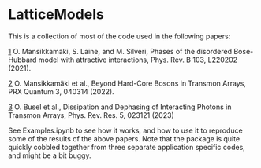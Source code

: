 # LatticeModels
This is a collection of most of the code used in the following papers:

[1](https://link.aps.org/doi/10.1103/PhysRevB.103.L220202) O. Mansikkamäki, S. Laine, and M. Silveri, Phases of the disordered Bose-Hubbard model with attractive interactions, Phys. Rev. B 103, L220202 (2021).

[2](https://link.aps.org/doi/10.1103/PRXQuantum.3.040314) O. Mansikkamäki et al., Beyond Hard-Core Bosons in Transmon Arrays, PRX Quantum 3, 040314 (2022).

[3](https://link.aps.org/doi/10.1103/PhysRevResearch.5.023121) O. Busel et al., Dissipation and Dephasing of Interacting Photons in Transmon Arrays, Phys. Rev. Res. 5, 023121 (2023)

See Examples.ipynb to see how it works, and how to use it to reproduce some of the results of the above papers. Note that the package is quite quickly cobbled together from three separate application specific codes, and might be a bit buggy.

